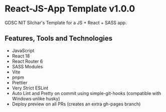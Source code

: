 # React-JS-App Template v1.0.0
GDSC NIT Silchar's Template for a JS + React + SASS app.

## Features, Tools and Technologies
- JavaScript
- React 18
- React Router 6
- SASS Modules
- Vite
- pnpm
- Prettier
- Very Strict ESLint
- Auto Lint and Pretty on commit using simple-git-hooks (compatible with Windows unlike husky)
- Deploy preview on all PRs (creates an extra gh-pages branch)